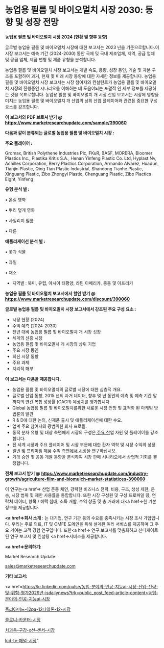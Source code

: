 # 농업용 필름 및 바이오멀치 시장 2030: 동향 및 성장 전망

<strong>농업용 필름 및 바이오멀치 시장 2024 (현황 및 향후 동향)</strong>

글로벌 농업용 필름 및 바이오멀치 시장에 대한 보고서는 2023 년을 기준으로합니다.이 시장 보고서는 예측 기간 (2024-2030) 동안 국제 및 국내 제조업체, 지역, 공급 업체 및 공급 업체, 제품 변형 및 제품 유형을 분석합니다.

농업용 필름 및 바이오멀치 시장 보고서는 개발 속도, 용량, 성장 동인, 기술 및 자본 구조를 포함하여 과거, 현재 및 미래 시장 동향에 대한 자세한 정보를 제공합니다. 농업용 필름 및 바이오멀치 시장 보고서는 시장 참여자와 컨설턴트가 농업용 필름 및 바이오멀치 시장의 진행중인 시나리오를 이해하는 데 도움이되는 포괄적 인 세부 정보를 제공하는 것을 목표로합니다. 농업용 필름 및 바이오멀치 개 시장 산업 보고서는 시장에 영향을 미치는 농업용 필름 및 바이오멀치 개 산업의 상위 산업 플레이어와 관련된 중요한 구성 요소를 강조합니다.



<strong>이 보고서의 PDF 브로셔 받기 @ <a href=https://www.marketresearchupdate.com/sample/390060>https://www.marketresearchupdate.com/sample/390060</a></strong>



<strong>다음과 같이 분류되는 글로벌 농업용 필름 및 바이오멀치 시장 :</strong>



<strong>주요 플레이어 :</strong>

Gromax, British Polythene Industries Plc, FKuR, BASF, MORERA, Bloomer Plastics Inc., Plastika Kritis S.A., Henan Yinfeng Plastic Co. Ltd, Hyplast Nv, Achilles Corporation, Berry Plastics Corporation, Armando Alvarez, Huadun, Tianjin Plastic, Qing Tian Plastic Industrial, Shandong Tianhe Plastic, Xinguang Plastic, Zibo Zhongyi Plastic, Chenguang Plastic, Zibo Plactics Eight, Yinfeng



<strong>유형 분석 별 :</strong>

• 온실 영화

• 뿌리 덮개 영화

• 사일리지 필름

• 다른



<strong>애플리케이션 분석 별 :</strong>

• 꽃과 식물

• 과일

• 채소

<ul>
  <li>지역별 : 북미, 유럽, 아시아 태평양, 라틴 아메리카, 중동 및 아프리카</li>
</ul>


<strong>농업용 필름 및 바이오멀치 보고서에서 할인 받기 @ <a href=https://www.marketresearchupdate.com/discount/390060>https://www.marketresearchupdate.com/discount/390060</a></strong>



<strong>글로벌 농업용 필름 및 바이오멀치 시장 보고서에서 강조된 주요 구성 요소 :</strong>
<ul>
  <li>시장 현황 (2024)</li>
  <li>수익 예측 (2024-2030)</li>
  <li>전년 대비 농업용 필름 및 바이오멀치 개 시장 성장</li>
  <li>세계의 신흥 시장</li>
  <li>농업용 필름 및 바이오멀치 개 시장의 상위 기업</li>
  <li>주요 시장 동인</li>
  <li>최신 시장 동향</li>
  <li>주요 과제</li>
  <li>지리적 해부</li>
</ul>


<strong>이 보고서는 다음을 제공합니다.</strong>
<ul>
  <li>농업용 필름 및 바이오멀치의 글로벌 시장에 대한 심층적 개요.</li>
  <li>글로벌 산업 동향, 2015 년의 과거 데이터, 향후 몇 년 동안의 예측 및 예측 기간 말까지의 연간 복합 성장률 (CAGR) 예상치를 평가합니다.</li>
  <li>Global 농업용 필름 및 바이오멀치를위한 새로운 시장 전망 및 표적화 된 마케팅 방법론의 발견</li>
  <li>R &amp; D에 대한 논의, 신제품 출시 및 애플리케이션에 대한 수요.</li>
  <li>업계 주요 참여자의 광범위한 회사 프로필.</li>
  <li>동적 분자 유형 및 대상 측면에서 시장의 구성은<a href=> 주요 산</a>업 자원 및 플레이어를 강조합니다.</li>
  <li>전 세계 시장과 주요 플레이어 및 시장 부문에 대한 환자 역학 및 시장 수익의 성장.</li>
  <li>일반 및 프리미엄 제품 수익 측면<a href=>에서 시</a>장을 연구하십시오.</li>
  <li>거래 승인 및 공동 개발 동향을 분석하여 시장 판매 시나리오에서 상업적 기회를 결정합니다.</li>
</ul>



<strong>전체 보고서 받기 @ <a href=https://www.marketresearchupdate.com/industry-growth/agriculture-film-and-biomulch-market-statistices-390060>https://www.marketresearchupdate.com/industry-growth/agriculture-film-and-biomulch-market-statistices-390060</a></strong>

이 연구는<a href=> 산업 존중</a> 체인, 강력한 비즈니스 전략, 비용, 구조, 생성 제한, 운송, 시장 범위 및 제한 사용률을 통합합니다. 또한 시장 구성원 및 구성 프로파일 링, 연락처 데이터, 항목 / 혜택 침대, 소득 개발, 수익 창출 및 총 거래에 대<a href=>한 기본 </a>정보를 제공합니다.



<strong><a href=>회사 소</a>개 :</strong>
는 대기업, 연구 기관 등의 수요를 충족시키는 시장 조사 기업입니다. 우리는 주로 의료, IT 및 CMFE 도메인을 위해 설계된 여러 서비스를 제공하며 그 주요 기여는 고객 경험 연구입니다. 또한<a href=> 연구 보</a>고서를 맞춤화하고 신디케이트 된 연구 보고서 및 컨설팅 <a href=>서비스</a>를 제공합니다.



<strong><a href=>문의하기:</a></strong>

Market Research Update

sales@marketresearchupdate.com



<strong>기타 보고서:</strong>

<a href=https://kr.linkedin.com/pulse/농업-분야의-인공-지능ai-시장-진입-전략-및-위험-평가2029년-isdailynews?trk=public_post_feed-article-content>농업-분야의-인공-지능ai-시장</a>

<a href=https://www.linkedin.com/pulse/폴리아미드-12pa-12나일론-12-시장-현재-및-미래-성장-2029/>폴리아미드-12pa-12나일론-12-시장</a>

<a href=https://www.linkedin.com/pulse/콜로니-카운터-시장-현재-및-미래-성장-2029-data-dive-diaries-24-analysis-rtfwf/>콜로니-카운터-시장</a>

<a href=https://www.linkedin.com/pulse/치과용-구강-x선-센서-시장-현재-및-미래-성장-2029-survey-spotlight-pro-24-analysis-qmexf/>치과용-구강-x선-센서-시장</a>

<a href=https://www.linkedin.com/pulse/lcd-tv-패널-시장-규모-및-성장-2023-isdailynews-nopec/>lcd-tv-패널-시장</a>"

